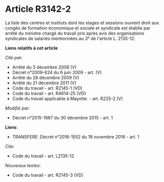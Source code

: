 # Article R3142-2

La liste des centres et instituts dont les stages et sessions ouvrent droit aux congés de formation économique et sociale et
syndicale est établie par arrêté du ministre chargé du travail pris après avis des organisations syndicales de salariés
mentionnées au 3° de l'article L. 2135-12.

**Liens relatifs à cet article**

_Cité par_:

  - Arrêté du 3 décembre 2008 (V)
  - Décret n°2009-624 du 6 juin 2009 - art. (V)
  - Arrêté du 28 décembre 2009 (V)
  - Arrêté du 21 décembre 2011 (V)
  - Code du travail - art. R2145-1 (VD)
  - Code du travail - art. R4614-25 (VD)
  - Code du travail applicable à Mayotte. - art. R225-2 (V)

_Modifié par_:

  - Décret n°2015-1887 du 30 décembre 2015 - art. 1

**Liens**:

  - TRANSFERE: Décret n°2016-1552 du 18 novembre 2016 - art. 1

_Cite_:

  - Code du travail - art. L2135-12

_Nouveaux textes_:

  - Code du travail - art. R2145-3 (VD)
